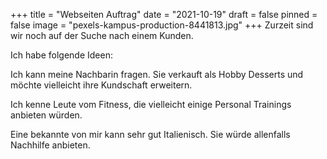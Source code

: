 +++
title = "Webseiten Auftrag"
date = "2021-10-19"
draft = false
pinned = false
image = "pexels-kampus-production-8441813.jpg"
+++
Zurzeit sind wir noch auf der Suche nach einem Kunden.

Ich habe folgende Ideen:

Ich kann meine Nachbarin fragen. Sie verkauft als Hobby Desserts und möchte vielleicht ihre Kundschaft erweitern. 

Ich kenne Leute vom Fitness, die vielleicht einige Personal Trainings anbieten würden.

Eine bekannte von mir kann sehr gut Italienisch. Sie würde allenfalls Nachhilfe anbieten.